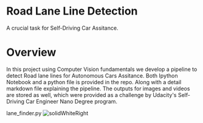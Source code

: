 # **Road Lane Line Detection** 

A crucial task for Self-Driving Car Assitance. 

# Overview

In this project using Computer Vision fundamentals we develop a pipeline to detect Road lane lines for Autonomous Cars Assitance. Both Ipython Notebook and a python file is provided in the repo. Along with a detail markdown file explaining the pipeline. The outputs for images and videos are stored as well, which were provided as a challenge by Udacity's Self-Driving Car Engineer Nano Degree program.

lane_finder.py 
![solidWhiteRight](https://user-images.githubusercontent.com/58968984/80316245-36e92e00-881a-11ea-9885-722cfd3358f3.jpg)


